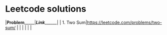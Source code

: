 # Leetcode solutions

|____Problem_________|_____Link___________|
| 1. Two Sum|https://leetcode.com/problems/two-sum/ |
|
|
|
|
|